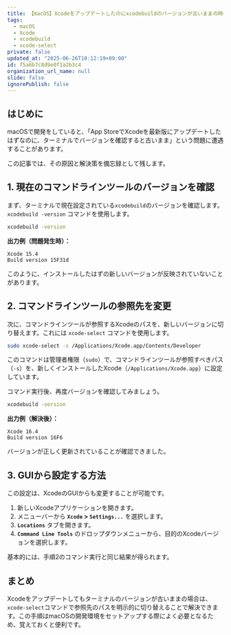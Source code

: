 ```yaml
---
title: 【macOS】Xcodeをアップデートしたのにxcodebuildのバージョンが古いままの時の対処法
tags:
  - macOS
  - Xcode
  - xcodebuild
  - xcode-select
private: false
updated_at: "2025-06-26T10:12:19+09:00"
id: f5a6b7c8d9e0f1a2b3c4
organization_url_name: null
slide: false
ignorePublish: false
---
```


## はじめに

macOSで開発をしていると、「App StoreでXcodeを最新版にアップデートしたはずなのに、ターミナルでバージョンを確認すると古いまま」という問題に遭遇することがあります。

この記事では、その原因と解決策を備忘録として残します。

## 1. 現在のコマンドラインツールのバージョンを確認

まず、ターミナルで現在設定されている`xcodebuild`のバージョンを確認します。`xcodebuild -version` コマンドを使用します。

```bash
xcodebuild -version
```

**出力例（問題発生時）：**

```
Xcode 15.4
Build version 15F31d
```

このように、インストールしたはずの新しいバージョンが反映されていないことがあります。

## 2\. コマンドラインツールの参照先を変更

次に、コマンドラインツールが参照するXcodeのパスを、新しいバージョンに切り替えます。これには `xcode-select` コマンドを使用します。

```bash
sudo xcode-select -s /Applications/Xcode.app/Contents/Developer
```

このコマンドは管理者権限（`sudo`）で、コマンドラインツールが参照すべきパス（`-s`）を、新しくインストールしたXcode（`/Applications/Xcode.app`）に設定しています。

コマンド実行後、再度バージョンを確認してみましょう。

```bash
xcodebuild -version
```

**出力例（解決後）：**

```
Xcode 16.4
Build version 16F6
```

バージョンが正しく更新されていることが確認できました。

## 3\. GUIから設定する方法

この設定は、XcodeのGUIからも変更することが可能です。

1.  新しいXcodeアプリケーションを開きます。
2.  メニューバーから **`Xcode` \> `Settings...`** を選択します。
3.  **`Locations`** タブを開きます。
4.  **`Command Line Tools`** のドロップダウンメニューから、目的のXcodeバージョンを選択します。

基本的には、手順2のコマンド実行と同じ結果が得られます。

## まとめ

Xcodeをアップデートしてもターミナルのバージョンが古いままの場合は、`xcode-select`コマンドで参照先のパスを明示的に切り替えることで解決できます。この手順はmacOSの開発環境をセットアップする際によく必要となるため、覚えておくと便利です。
